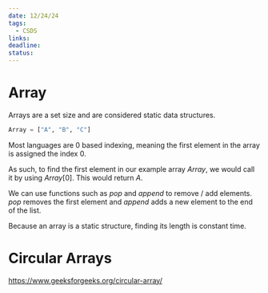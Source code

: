```yaml
---
date: 12/24/24
tags:
  - CSDS
links: 
deadline: 
status:
---
```

# Array
Arrays are a set size and are considered static data structures.
``` python
Array = ["A", "B", "C"]
```
Most languages are 0 based indexing, meaning the first element in the array is assigned the index 0.

As such, to find the first element in our example array $Array$, we would call it by using $Array[0]$. This would return $A$.

We can use functions such as $pop$ and $append$ to remove / add elements. $pop$ removes the first element and $append$ adds a new element to the end of the list.

Because an array is a static structure, finding its length is constant time. 
# Circular Arrays
https://www.geeksforgeeks.org/circular-array/